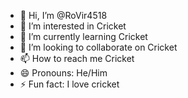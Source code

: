 - 👋 Hi, I’m @RoVir4518
- 👀 I’m interested in Cricket
- 🌱 I’m currently learning Cricket
- 💞️ I’m looking to collaborate on Cricket
- 📫 How to reach me Cricket
- 😄 Pronouns: He/Him
- ⚡ Fun fact: I love cricket

<!---
RoVir4518/RoVir4518 is a ✨ special ✨ repository because its `README.md` (this file) appears on your GitHub profile.
You can click the Preview link to take a look at your changes.
--->
